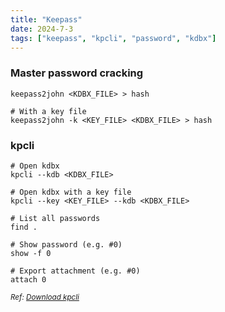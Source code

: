 ```yaml
---
title: "Keepass"
date: 2024-7-3
tags: ["keepass", "kpcli", "password", "kdbx"]
---
```


### Master password cracking

```console
keepass2john <KDBX_FILE> > hash
```

```console
# With a key file
keepass2john -k <KEY_FILE> <KDBX_FILE> > hash
```

### kpcli

```console
# Open kdbx
kpcli --kdb <KDBX_FILE>
```

```console
# Open kdbx with a key file
kpcli --key <KEY_FILE> --kdb <KDBX_FILE>
```

```console
# List all passwords
find .
```

```console
# Show password (e.g. #0)
show -f 0
```

```console
# Export attachment (e.g. #0)
attach 0
```

<small>*Ref: [Download kpcli](https://github.com/rebkwok/kpcli)*</small>
